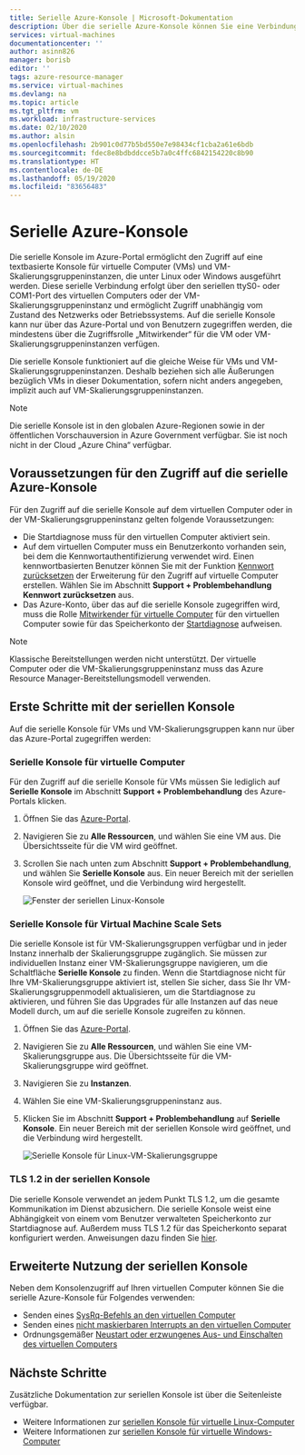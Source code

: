 ```yaml
---
title: Serielle Azure-Konsole | Microsoft-Dokumentation
description: Über die serielle Azure-Konsole können Sie eine Verbindung mit Ihrem virtuellen Computer herstellen, wenn SSH und RDP nicht verfügbar sind.
services: virtual-machines
documentationcenter: ''
author: asinn826
manager: borisb
editor: ''
tags: azure-resource-manager
ms.service: virtual-machines
ms.devlang: na
ms.topic: article
ms.tgt_pltfrm: vm
ms.workload: infrastructure-services
ms.date: 02/10/2020
ms.author: alsin
ms.openlocfilehash: 2b901c0d77b5bd550e7e98434cf1cba2a61e6bdb
ms.sourcegitcommit: fdec8e8bdbddcce5b7a0c4ffc6842154220c8b90
ms.translationtype: HT
ms.contentlocale: de-DE
ms.lasthandoff: 05/19/2020
ms.locfileid: "83656483"
---
```

# <a name="azure-serial-console"></a>Serielle Azure-Konsole

Die serielle Konsole im Azure-Portal ermöglicht den Zugriff auf eine textbasierte Konsole für virtuelle Computer (VMs) und VM-Skalierungsgruppeninstanzen, die unter Linux oder Windows ausgeführt werden. Diese serielle Verbindung erfolgt über den seriellen ttyS0- oder COM1-Port des virtuellen Computers oder der VM-Skalierungsgruppeninstanz und ermöglicht Zugriff unabhängig vom Zustand des Netzwerks oder Betriebssystems. Auf die serielle Konsole kann nur über das Azure-Portal und von Benutzern zugegriffen werden, die mindestens über die Zugriffsrolle „Mitwirkender“ für die VM oder VM-Skalierungsgruppeninstanzen verfügen.

Die serielle Konsole funktioniert auf die gleiche Weise für VMs und VM-Skalierungsgruppeninstanzen. Deshalb beziehen sich alle Äußerungen bezüglich VMs in dieser Dokumentation, sofern nicht anders angegeben, implizit auch auf VM-Skalierungsgruppeninstanzen.

> [!NOTE]
> Die serielle Konsole ist in den globalen Azure-Regionen sowie in der öffentlichen Vorschauversion in Azure Government verfügbar. Sie ist noch nicht in der Cloud „Azure China“ verfügbar.

## <a name="prerequisites-to-access-the-azure-serial-console"></a>Voraussetzungen für den Zugriff auf die serielle Azure-Konsole
Für den Zugriff auf die serielle Konsole auf dem virtuellen Computer oder in der VM-Skalierungsgruppeninstanz gelten folgende Voraussetzungen:

- Die Startdiagnose muss für den virtuellen Computer aktiviert sein.
- Auf dem virtuellen Computer muss ein Benutzerkonto vorhanden sein, bei dem die Kennwortauthentifizierung verwendet wird. Einen kennwortbasierten Benutzer können Sie mit der Funktion [Kennwort zurücksetzen](https://docs.microsoft.com/azure/virtual-machines/extensions/vmaccess#reset-password) der Erweiterung für den Zugriff auf virtuelle Computer erstellen. Wählen Sie im Abschnitt **Support + Problembehandlung** **Kennwort zurücksetzen** aus.
- Das Azure-Konto, über das auf die serielle Konsole zugegriffen wird, muss die Rolle [Mitwirkender für virtuelle Computer](../../role-based-access-control/built-in-roles.md#virtual-machine-contributor) für den virtuellen Computer sowie für das Speicherkonto der [Startdiagnose](boot-diagnostics.md) aufweisen.

> [!NOTE]
> Klassische Bereitstellungen werden nicht unterstützt. Der virtuelle Computer oder die VM-Skalierungsgruppeninstanz muss das Azure Resource Manager-Bereitstellungsmodell verwenden.

## <a name="get-started-with-the-serial-console"></a>Erste Schritte mit der seriellen Konsole
Auf die serielle Konsole für VMs und VM-Skalierungsgruppen kann nur über das Azure-Portal zugegriffen werden:

### <a name="serial-console-for-virtual-machines"></a>Serielle Konsole für virtuelle Computer
Für den Zugriff auf die serielle Konsole für VMs müssen Sie lediglich auf **Serielle Konsole** im Abschnitt **Support + Problembehandlung** des Azure-Portals klicken.
  1. Öffnen Sie das [Azure-Portal](https://portal.azure.com).

  1. Navigieren Sie zu **Alle Ressourcen**, und wählen Sie eine VM aus. Die Übersichtsseite für die VM wird geöffnet.

  1. Scrollen Sie nach unten zum Abschnitt **Support + Problembehandlung**, und wählen Sie **Serielle Konsole** aus. Ein neuer Bereich mit der seriellen Konsole wird geöffnet, und die Verbindung wird hergestellt.

     ![Fenster der seriellen Linux-Konsole](./media/virtual-machines-serial-console/virtual-machine-linux-serial-console-connect.gif)

### <a name="serial-console-for-virtual-machine-scale-sets"></a>Serielle Konsole für Virtual Machine Scale Sets
Die serielle Konsole ist für VM-Skalierungsgruppen verfügbar und in jeder Instanz innerhalb der Skalierungsgruppe zugänglich. Sie müssen zur individuellen Instanz einer VM-Skalierungsgruppe navigieren, um die Schaltfläche **Serielle Konsole** zu finden. Wenn die Startdiagnose nicht für Ihre VM-Skalierungsgruppe aktiviert ist, stellen Sie sicher, dass Sie Ihr VM-Skalierungsgruppenmodell aktualisieren, um die Startdiagnose zu aktivieren, und führen Sie das Upgrades für alle Instanzen auf das neue Modell durch, um auf die serielle Konsole zugreifen zu können.
  1. Öffnen Sie das [Azure-Portal](https://portal.azure.com).

  1. Navigieren Sie zu **Alle Ressourcen**, und wählen Sie eine VM-Skalierungsgruppe aus. Die Übersichtsseite für die VM-Skalierungsgruppe wird geöffnet.

  1. Navigieren Sie zu **Instanzen**.

  1. Wählen Sie eine VM-Skalierungsgruppeninstanz aus.

  1. Klicken Sie im Abschnitt **Support + Problembehandlung** auf **Serielle Konsole**. Ein neuer Bereich mit der seriellen Konsole wird geöffnet, und die Verbindung wird hergestellt.

     ![Serielle Konsole für Linux-VM-Skalierungsgruppe](./media/virtual-machines-serial-console/vmss-start-console.gif)


### <a name="tls-12-in-serial-console"></a>TLS 1.2 in der seriellen Konsole
Die serielle Konsole verwendet an jedem Punkt TLS 1.2, um die gesamte Kommunikation im Dienst abzusichern. Die serielle Konsole weist eine Abhängigkeit von einem vom Benutzer verwalteten Speicherkonto zur Startdiagnose auf. Außerdem muss TLS 1.2 für das Speicherkonto separat konfiguriert werden. Anweisungen dazu finden Sie [hier](https://docs.microsoft.com/azure/storage/common/storage-security-tls).

## <a name="advanced-uses-for-serial-console"></a>Erweiterte Nutzung der seriellen Konsole
Neben dem Konsolenzugriff auf Ihren virtuellen Computer können Sie die serielle Azure-Konsole für Folgendes verwenden:
* Senden eines [SysRq-Befehls an den virtuellen Computer](./serial-console-nmi-sysrq.md)
* Senden eines [nicht maskierbaren Interrupts an den virtuellen Computer](./serial-console-nmi-sysrq.md)
* Ordnungsgemäßer [Neustart oder erzwungenes Aus- und Einschalten des virtuellen Computers](./serial-console-power-options.md)


## <a name="next-steps"></a>Nächste Schritte
Zusätzliche Dokumentation zur seriellen Konsole ist über die Seitenleiste verfügbar.
- Weitere Informationen zur [seriellen Konsole für virtuelle Linux-Computer](./serial-console-linux.md)
- Weitere Informationen zur [seriellen Konsole für virtuelle Windows-Computer](./serial-console-windows.md)
